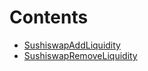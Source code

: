 

# Contents
- [SushiswapAddLiquidity](AddLiquidity.sol/contract.SushiswapAddLiquidity.md)
- [SushiswapRemoveLiquidity](RemoveLiquidity.sol/contract.SushiswapRemoveLiquidity.md)
